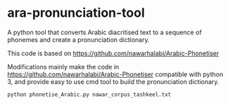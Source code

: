 # ara-pronunciation-tool

A python tool that converts Arabic diacritised text to a sequence of phonemes and create a pronunciation dictionary. 

This code  is based on https://github.com/nawarhalabi/Arabic-Phonetiser

Modifications mainly make the code in https://github.com/nawarhalabi/Arabic-Phonetiser compatible with python 3, and provide easy to use cmd tool to build the pronunciation dictionary. 



```
python phonetise_Arabic.py nawar_corpus_tashkeel.txt
```  

 